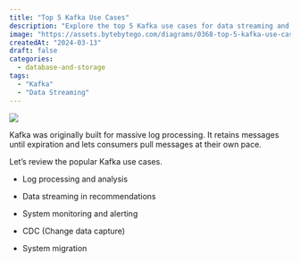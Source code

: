 ```yaml
---
title: "Top 5 Kafka Use Cases"
description: "Explore the top 5 Kafka use cases for data streaming and processing."
image: "https://assets.bytebytego.com/diagrams/0368-top-5-kafka-use-cases.png"
createdAt: "2024-03-13"
draft: false
categories:
  - database-and-storage
tags:
  - "Kafka"
  - "Data Streaming"
---
```


![](https://assets.bytebytego.com/diagrams/0368-top-5-kafka-use-cases.png)

Kafka was originally built for massive log processing. It retains messages until expiration and lets consumers pull messages at their own pace.

Let’s review the popular Kafka use cases.

*   Log processing and analysis

*   Data streaming in recommendations

*   System monitoring and alerting

*   CDC (Change data capture)

*   System migration

